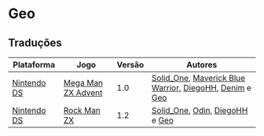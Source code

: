# Geo

## Traduções

| Plataforma | Jogo | Versão | Autores |
| ----------- | ----------- | ----------- | ----------- |
| [Nintendo DS](../../traducoes/nintendo-ds/) | [Mega Man ZX Advent](../../traducoes/nintendo-ds/mega-man-zx-advent_solid_one-et-al/) | 1.0 | [Solid\_One](../../autores/solid_one/), [Maverick Blue Warrior](../../autores/maverick-blue-warrior/), [DiegoHH](../../autores/diegohh/), [Denim](../../autores/denim/) e [Geo](../../autores/geo/) |
| [Nintendo DS](../../traducoes/nintendo-ds/) | [Rock Man ZX](../../traducoes/nintendo-ds/rock-man-zx_solid_one-et-al/) | 1.2 | [Solid\_One](../../autores/solid_one/), [Odin](../../autores/odin/), [DiegoHH](../../autores/diegohh/) e [Geo](../../autores/geo/) |